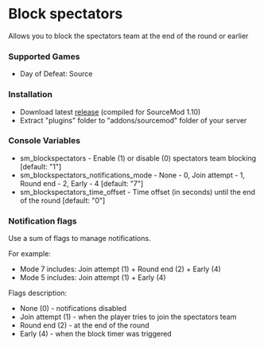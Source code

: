 # Block spectators

Allows you to block the spectators team at the end of the round or earlier

### Supported Games

* Day of Defeat: Source

### Installation

* Download latest [release](https://github.com/dronelektron/block-spectators/releases) (compiled for SourceMod 1.10)
* Extract "plugins" folder to "addons/sourcemod" folder of your server

### Console Variables

* sm_blockspectators - Enable (1) or disable (0) spectators team blocking [default: "1"]
* sm_blockspectators_notifications_mode - None - 0, Join attempt - 1, Round end - 2, Early - 4 [default: "7"]
* sm_blockspectators_time_offset - Time offset (in seconds) until the end of the round [default: "0"]

### Notification flags

Use a sum of flags to manage notifications.

For example:

* Mode 7 includes: Join attempt (1) + Round end (2) + Early (4)
* Mode 5 includes: Join attempt (1) + Early (4)

Flags description:

* None (0) - notifications disabled
* Join attempt (1) - when the player tries to join the spectators team
* Round end (2) - at the end of the round
* Early (4) - when the block timer was triggered
